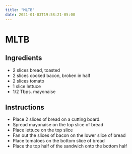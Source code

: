 ```yaml
---
title: "MLTB"
date: 2021-01-03T19:58:21-05:00
---
```


# MLTB

## Ingredients

- 2 slices bread, toasted
- 2 slices cooked bacon, broken in half
- 2 slices tomato
- 1 slice lettuce
- 1/2 Tbps. mayonaise

## Instructions

- Place 2 slices of bread on a cutting board.
- Spread mayonaise on the top slice of bread
- Place lettuce on the top slice
- Fan out the slices of bacon on the lower slice of bread
- Place tomatoes on the bottom slice of bread
- Place the top half of the sandwich onto the bottom half
